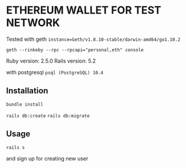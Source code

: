 # ETHEREUM WALLET FOR TEST NETWORK

Tested with geth `instance=Geth/v1.8.10-stable/darwin-amd64/go1.10.2`

`geth --rinkeby --rpc --rpcapi="personal,eth" console`

Ruby version: 2.5.0
Rails version: 5.2

with postgresql `psql (PostgreSQL) 10.4`

## Installation

`bundle install`

`rails db:create`
`rails db:migrate`

## Usage

`rails s`

and sign up for creating new user
